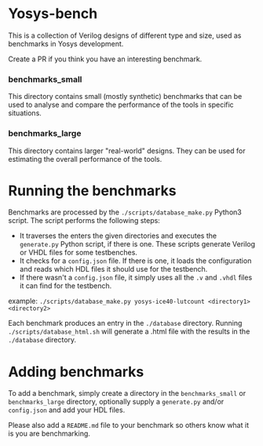 # Yosys-bench

This is a collection of Verilog designs of different type and size, used as benchmarks in Yosys development.

Create a PR if you think you have an interesting benchmark.

### benchmarks_small

This directory contains small (mostly synthetic) benchmarks that can be used
to analyse and compare the performance of the tools in specific situations.


### benchmarks_large

This directory contains larger "real-world" designs. They can be used for
estimating the overall performance of the tools.

# Running the benchmarks

Benchmarks are processed by the ```./scripts/database_make.py``` Python3 script. The script performs the following steps:

* It traverses the enters the given directories and executes the `generate.py` Python script, if there is one. These scripts generate Verilog or VHDL files for some testbenches. 
* It checks for a `config.json` file. If there is one, it loads the configuration and reads which HDL files it should use for the testbench.
* If there wasn't a `config.json` file, it simply uses all the `.v` and `.vhdl` files it can find for the testbench.

example:
```./scripts/database_make.py yosys-ice40-lutcount <directory1> <directory2>```

Each benchmark produces an entry in the `./database` directory. Running `./scripts/database_html.sh` will generate a .html file with the results in the `./database` directory.

# Adding benchmarks
To add a benchmark, simply create a directory in the `benchmarks_small` or `benchmarks_large` directory, optionally supply a `generate.py` and/or `config.json` and add your HDL files.

Please also add a `README.md` file to your benchmark so others know what it is you are benchmarking.
